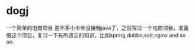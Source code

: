 # dogj
一个简单的电商项目
差不多小半年没接触java了，之前写过一个电商项目，准备借这个项目，复习一下有所遗忘的知识，比如spring,dubbo,solr,nginx and so on.
